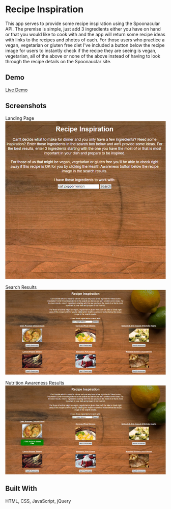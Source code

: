 # Recipe Inspiration
This app serves to provide some recipe inspiration using the Spoonacular API. The premise is simple, just add 3 ingredients either you have on hand or that you would like to cook with and the app will return some recipe ideas with links to the recipes and photos of each. For those users who practice a vegan, vegetarian or gluten free diet I've included a button below the recipe image for users to instantly check if the recipe they are seeing is vegan, vegetarian, all of the above or none of the above instead of having to look through the recipe details on the Spoonauclar site.

## Demo
[Live Demo](https://anthonypagano.github.io/recipe-inspiration/)

## Screenshots
Landing Page
![landing page](screenshots/recipe-inspiration-landing.png)

Search Results
![search_results](screenshots/recipe-inspiration-results.png)

Nutrition Awareness Results
![nutrition awareness results](screenshots/recipe-inspiration-health-awareness-clicked.png)

## Built With
HTML, CSS, JavaScript, jQuery
